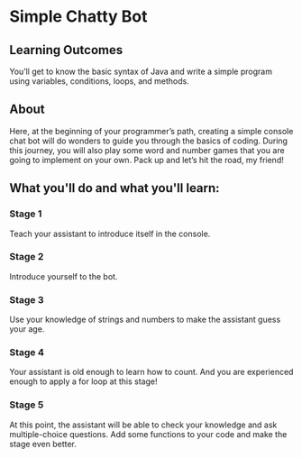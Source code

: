 # Simple Chatty Bot

## Learning Outcomes
You’ll get to know the basic syntax of Java and write a simple program using variables, conditions, loops, and methods.

## About
Here, at the beginning of your programmer’s path, creating a simple console chat bot will do wonders to guide you through the basics of coding. During this journey, you will also play some word and number games that you are going to implement on your own. Pack up and let’s hit the road, my friend!

## What you'll do and what you'll learn:
### Stage 1
Teach your assistant to introduce itself in the console.
### Stage 2
Introduce yourself to the bot.
### Stage 3
Use your knowledge of strings and numbers to make the assistant guess your age.
### Stage 4
Your assistant is old enough to learn how to count. And you are experienced enough to apply a for loop at this stage!
### Stage 5
At this point, the assistant will be able to check your knowledge and ask multiple-choice questions. Add some functions to your code and make the stage even better.
